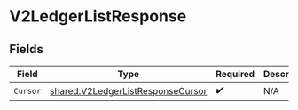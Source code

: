 # V2LedgerListResponse


## Fields

| Field                                                                                         | Type                                                                                          | Required                                                                                      | Description                                                                                   |
| --------------------------------------------------------------------------------------------- | --------------------------------------------------------------------------------------------- | --------------------------------------------------------------------------------------------- | --------------------------------------------------------------------------------------------- |
| `Cursor`                                                                                      | [shared.V2LedgerListResponseCursor](../../../pkg/models/shared/v2ledgerlistresponsecursor.md) | :heavy_check_mark:                                                                            | N/A                                                                                           |